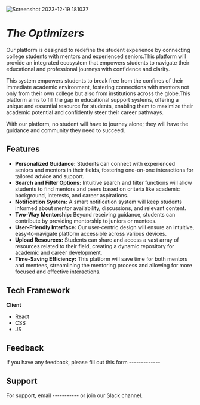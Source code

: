 ![Screenshot 2023-12-19 181037](https://github.com/sejalgupta385/README-File/assets/148670613/181e6ed0-b53e-4ae8-8e91-26775850b7be) 
# *The Optimizers*

Our platform is  designed to redefine the student experience by connecting college students with mentors and experienced seniors.This platform will provide an integrated ecosystem that empowers students to navigate their educational and professional journeys with confidence and clarity.

This system empowers students to break free from the confines of their immediate academic environment, fostering connections with mentors not only from their own college but also from institutions across the globe.This platform aims to fill the gap in educational support systems, offering a unique and essential resource for students, enabling them to maximize their academic potential and confidently steer their career pathways.


With our platform, no student will have to journey alone; they will have the guidance and community they need to succeed.

## Features
- **Personalized Guidance:**  Students can connect with experienced seniors and mentors in their fields, fostering one-on-one interactions for tailored advice and support.
- **Search and Filter Options:** Intuitive search and filter functions will allow students to find mentors and peers based on criteria like academic background, interests, and career aspirations.
- **Notification System:** A smart notification system will keep students informed about mentor availability, discussions, and relevant content.
- **Two-Way Mentorship:** Beyond receiving guidance, students can contribute by providing mentorship to juniors or mentees.
- **User-Friendly Interface:** Our user-centric design will ensure an intuitive, easy-to-navigate platform accessible across various devices.
- **Upload Resources:** Students can share and access a vast array of resources related to their field, creating a dynamic repository for academic and career development.
- **Time-Saving Efficiency:** This platform will save time for both mentors and mentees, streamlining the mentoring process and allowing for more focused and effective interactions.
  
## Tech Framework 

**Client** 
- React
- CSS
- JS

## Feedback 

If you have any feedback, please fill out this form -------------


## Support 

For support, email ----------- or join our Slack channel.
